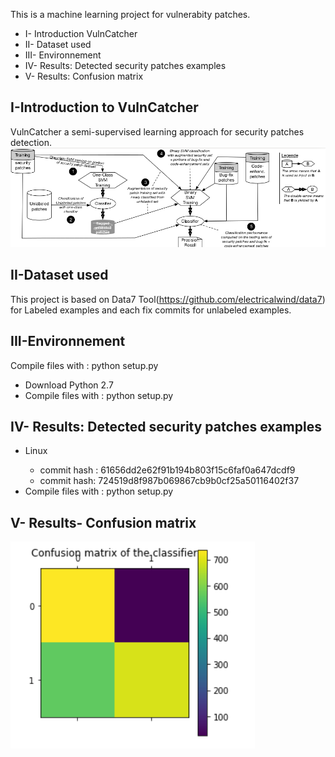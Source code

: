 
This is a machine learning project for vulnerabity patches.


* I- Introduction VulnCatcher
* II- Dataset used
* III- Environnement
* IV- Results: Detected security patches examples
* V- Results: Confusion matrix

## I-Introduction to VulnCatcher
VulnCatcher a semi-supervised learning approach for security patches detection.
![picture](image.png)

## II-Dataset used
This project is based on Data7 Tool(https://github.com/electricalwind/data7) for Labeled examples and each fix commits for unlabeled examples.

## III-Environnement

Compile files with : python setup.py

<ul> <li> Download Python 2.7</li> <li> Compile files with : python setup.py </li> </ul> 

## IV- Results: Detected security patches examples
<ul> 
 <li> Linux</li> 
  <ul> 
  <li> commit hash : 61656dd2e62f91b194b803f15c6faf0a647dcdf9</li> 
     <li> commit hash: 724519d8f987b069867cb9b0cf25a50116402f37</li> 
  </ul>
  <li> Compile files with : python setup.py </li> 
</ul> 

## V- Results- Confusion matrix
![picture](results/confusion.png)

